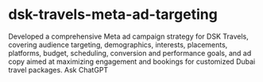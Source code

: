 # dsk-travels-meta-ad-targeting
Developed a comprehensive Meta ad campaign strategy for DSK Travels, covering audience targeting, demographics, interests, placements, platforms, budget, scheduling, conversion and performance goals, and ad copy aimed at maximizing engagement and bookings for customized Dubai travel packages.          Ask ChatGPT
